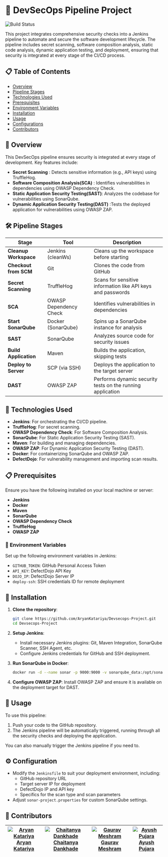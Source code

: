 # 🚀 DevSecOps Pipeline Project

![Build Status](https://img.shields.io/badge/build-passing-brightgreen) 

This project integrates comprehensive security checks into a Jenkins pipeline to automate and secure the software development lifecycle. The pipeline includes secret scanning, software composition analysis, static code analysis, dynamic application testing, and deployment, ensuring that security is integrated at every stage of the CI/CD process.

## 📋 Table of Contents
- [Overview](#overview)
- [Pipeline Stages](#pipeline-stages)
- [Technologies Used](#technologies-used)
- [Prerequisites](#prerequisites)
- [Environment Variables](#environment-variables)
- [Installation](#installation)
- [Usage](#usage)
- [Configurations](#configurations)
- [Contributors](#contributors)

## 📝 Overview

This DevSecOps pipeline ensures security is integrated at every stage of development. Key features include:
- **Secret Scanning** : Detects sensitive information (e.g., API keys) using TruffleHog.
- **Software Composition Analysis(SCA)** : Identifies vulnerabilities in dependencies using OWASP Dependency Check.
- **Static Application Security Testing(SAST)**: Analyzes the codebase for vulnerabilities using SonarQube.
- **Dynamic Application Security Testing(DAST)** :Tests the deployed application for vulnerabilities using OWASP ZAP.

## 🛠 Pipeline Stages

| **Stage**             | **Tool**               | **Description**                                             |
| --------------------- | ---------------------- | ----------------------------------------------------------- |
| **Cleanup Workspace** | Jenkins (cleanWs)      | Cleans up the workspace before starting                     |
| **Checkout from SCM** | Git                    | Clones the code from GitHub                                 |
| **Secret Scanning**   | TruffleHog             | Scans for sensitive information like API keys and passwords |
| **SCA**               | OWASP Dependency Check | Identifies vulnerabilities in dependencies                  |
| **Start SonarQube**   | Docker (SonarQube)     | Spins up a SonarQube instance for analysis                  |
| **SAST**              | SonarQube              | Analyzes source code for security issues                    |
| **Build Application** | Maven                  | Builds the application, skipping tests                      |
| **Deploy to Server**  | SCP (via SSH)          | Deploys the application to the target server                |
| **DAST**              | OWASP ZAP              | Performs dynamic security tests on the running application  |

## 🚀 Technologies Used

- **Jenkins**: For orchestrating the CI/CD pipeline.
- **TruffleHog**: For secret scanning.
- **OWASP Dependency Check**: For Software Composition Analysis.
- **SonarQube**: For Static Application Security Testing (SAST).
- **Maven**: For building and managing dependencies.
- **OWASP ZAP**: For Dynamic Application Security Testing (DAST).
- **Docker**: For containerizing SonarQube and OWASP ZAP.
- **DefectDojo**: For vulnerability management and importing scan results.

## 📋 Prerequisites

Ensure you have the following installed on your local machine or server:

- **Jenkins**
- **Docker**
- **Maven**
- **SonarQube**
- **OWASP Dependency Check**
- **TruffleHog**
- **OWASP ZAP**

### 🔑 Environment Variables

Set up the following environment variables in Jenkins:

- `GITHUB_TOKEN`: GitHub Personal Access Token
- `API_KEY`: DefectDojo API Key
- `DOJO_IP`: DefectDojo Server IP
- `deploy-ssh`: SSH credentials ID for remote deployment

## 🔧 Installation

1. **Clone the repository**:
    ```bash
    git clone https://github.com/AryanKatariya/Devsecops-Project.git
    cd Devsecops-Project
    ```

2. **Setup Jenkins**:
   - Install necessary Jenkins plugins: Git, Maven Integration, SonarQube Scanner, SSH Agent, etc.
   - Configure Jenkins credentials for GitHub and SSH deployment.

3. **Run SonarQube in Docker**:
    ```bash
    docker run -d --name sonar -p 9000:9000 -v sonarqube_data:/opt/sonarqube/data sonarqube:lts-community
    ```

4. **Configure OWASP ZAP**: Install OWASP ZAP and ensure it is available on the deployment target for DAST.

## 🚀 Usage

To use this pipeline:

1. Push your code to the GitHub repository.
2. The Jenkins pipeline will be automatically triggered, running through all the security checks and deploying the application.

You can also manually trigger the Jenkins pipeline if you need to.

## ⚙️ Configuration

- Modify the `Jenkinsfile` to suit your deployment environment, including:
  - GitHub repository URL
  - Target server IP for deployment
  - DefectDojo IP and API key
  - Specifics for the scan type and scan parameters
- Adjust `sonar-project.properties` for custom SonarQube settings.

## 🤝 Contributors

| [![Aryan Katariya](https://github.com/AryanKatariya.png?size=100)](https://github.com/AryanKatariya)  <br> [Aryan Katariya](https://github.com/AryanKatariya) | [![Chaitanya Dankhade](https://github.com/chaitanyaodd1.png?size=100)](https://github.com/chaitanyaodd1)  <br> [Chaitanya Dankhade](https://github.com/chaitanyaodd1) | [![Gaurav Meshram](https://github.com/greninja05.png?size=100)](https://github.com/greninja05)  <br> [Gaurav Meshram](https://github.com/greninja05) | [![Ayush Pujara](https://github.com/ayushpujara.png?size=100)](https://github.com/ayushpujara)  <br> [Ayush Pujara](https://github.com/ayushpujara) |
|-------------|-------------|-------------|-------------|



